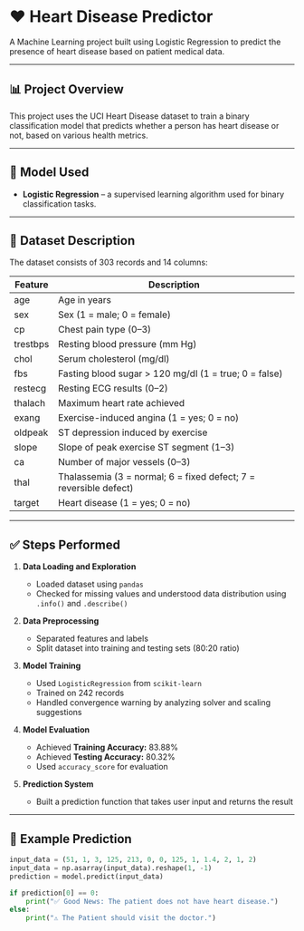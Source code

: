 # ❤️ Heart Disease Predictor

A Machine Learning project built using Logistic Regression to predict the presence of heart disease based on patient medical data.

---

## 📊 Project Overview

This project uses the UCI Heart Disease dataset to train a binary classification model that predicts whether a person has heart disease or not, based on various health metrics.

---

## 🧠 Model Used

- **Logistic Regression** – a supervised learning algorithm used for binary classification tasks.

---

## 📁 Dataset Description

The dataset consists of 303 records and 14 columns:

| Feature | Description |
|---------|-------------|
| age | Age in years |
| sex | Sex (1 = male; 0 = female) |
| cp | Chest pain type (0–3) |
| trestbps | Resting blood pressure (mm Hg) |
| chol | Serum cholesterol (mg/dl) |
| fbs | Fasting blood sugar > 120 mg/dl (1 = true; 0 = false) |
| restecg | Resting ECG results (0–2) |
| thalach | Maximum heart rate achieved |
| exang | Exercise-induced angina (1 = yes; 0 = no) |
| oldpeak | ST depression induced by exercise |
| slope | Slope of peak exercise ST segment (1–3) |
| ca | Number of major vessels (0–3) |
| thal | Thalassemia (3 = normal; 6 = fixed defect; 7 = reversible defect) |
| target | Heart disease (1 = yes; 0 = no) |

---

## ✅ Steps Performed

1. **Data Loading and Exploration**
   - Loaded dataset using `pandas`
   - Checked for missing values and understood data distribution using `.info()` and `.describe()`

2. **Data Preprocessing**
   - Separated features and labels
   - Split dataset into training and testing sets (80:20 ratio)

3. **Model Training**
   - Used `LogisticRegression` from `scikit-learn`
   - Trained on 242 records
   - Handled convergence warning by analyzing solver and scaling suggestions

4. **Model Evaluation**
   - Achieved **Training Accuracy:** 83.88%
   - Achieved **Testing Accuracy:** 80.32%
   - Used `accuracy_score` for evaluation

5. **Prediction System**
   - Built a prediction function that takes user input and returns the result

---

## 🧪 Example Prediction

```python
input_data = (51, 1, 3, 125, 213, 0, 0, 125, 1, 1.4, 2, 1, 2)
input_data = np.asarray(input_data).reshape(1, -1)
prediction = model.predict(input_data)

if prediction[0] == 0:
    print("✅ Good News: The patient does not have heart disease.")
else:
    print("⚠️ The Patient should visit the doctor.")
